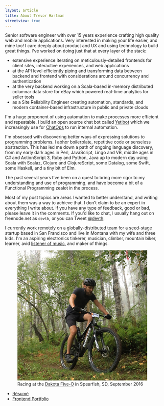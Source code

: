 ```yaml
---
layout: article
title: About Trevor Hartman
streetview: true
---
```


Senior software engineer with over 15 years experience crafting high quality web
and mobile applications. Very interested in making your life easier, and mine
too! I care deeply about product and UX and using technology to build great
things. I've worked on doing just that at every layer of the stack:

- extensive experience iterating on meticulously-detailed frontends for client
  sites, interactive experiences, and web applications
- at the API level efficiently piping and transforming data between backend and
  frontend with considerations around concurrency and authentication
- at the very backend working on a Scala-based in-memory distributed columnar
  data store for eBay which powered real-time analytics for seller tools
- as a Site Reliability Engineer creating automation, standards, and
  modern container-based infrastructure in public and private clouds

I'm a huge proponent of using automation to make processes more efficient and
repeatable. I build an open source chat bot called
[Yetibot](https://github.com/devth/yetibot) which we increasingly use for
[ChatOps](http://devops.com/2014/07/16/chatops-communicating-speed-devops/) to
run internal automation.

I'm obsessed with discovering better ways of expressing solutions to programming
problems. I abhor boilerplate, repetitive code or senseless abstraction.  This
has led me down a path of ongoing language discovery, from my early dark ages in
Perl, JavaScript, Lingo and VB, middle ages in C# and ActionScript 3, Ruby and
Python, Java up to modern day using Scala with Scalaz, Clojure and
ClojureScript, some Datalog, some Swift, some Haskell, and a tiny bit of Elm.

The past several years I've been on a quest to bring more rigor to my
understanding and use of programming, and have become a bit of a Functional
Programming zealot in the process.

Most of my post topics are areas I wanted to better understand, and writing
about them was a way to achieve that. I don't claim to be an expert in
everything I write about. If you have any type of feedback, good or bad, please
leave it in the comments. If you'd like to chat, I usually hang out on
freenode.net as `devth`, or you can Tweet [@devth](https://twitter.com/devth).

I currently work remotely on a globally-distributed team for a seed-stage
startup based in San Francisco and live in Montana with my wife and three kids.
I'm an aspiring electronics tinkerer, musician, climber, mountain biker,
learner, avid [listener of music](https://www.last.fm/user/trevorhartman), and
maker of things.

<figure>
  <img src="/images/dakota-50.jpg" alt="Dakota 50" />
  <figcaption>
    Racing at the <a href="http://www.dakotafiveo.com/">Dakota Five-O</a> in
    Spearfish, SD, September 2016
  </figcaption>
</figure>

- [Résumé](Trevor-Hartman-resume.pdf)
- [Frontend Portfolio](http://cargocollective.com/devth)
